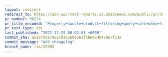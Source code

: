 ```yaml
---
layout: redirect
redirect_to: https://a8c-woo-test-reports.s3.amazonaws.com/public/pr/36224/api/index.html
pr_number: 36224
pr_title_encoded: "Properly+handle+product+filtering+query+vars+when+front+page+is+%E2%80%98shop%E2%80%99"
pr_test_type: api
last_published: "2022-12-29 00:02:01 +0000"
commit_sha: a5a2743e79a2cd3e3681661f6be9ed642be7f12e
commit_message: "Add changelog"
branch_name: fix/35983
---
```

